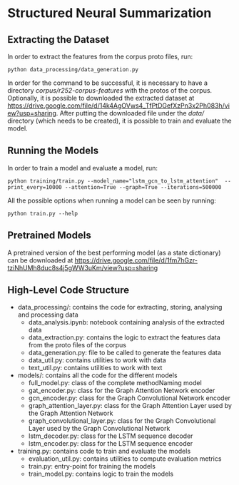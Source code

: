 # Structured Neural Summarization

## Extracting the Dataset
In order to extract the features from the corpus proto files, run:

`python data_processing/data_generation.py`

In order for the command to be successful, it is necessary to have a directory 
_corpus/r252-corpus-features_ with the protos of the corpus. Optionally, it is possible to 
downloaded the extracted dataset at https://drive.google.com/file/d/14k4AgOVws4_TfPtDGefXzPn3x2Ph083h/view?usp=sharing. After putting the downloaded file
 under the _data/_ directory (which needs to be created), it is possible to train and evaluate the 
 model.

## Running the Models
In order to train a model and evaluate a model, run:

`python training/train.py --model_name="lstm_gcn_to_lstm_attention" 
--print_every=10000 --attention=True --graph=True --iterations=500000`

All the possible options when running a model can be seen by running:

`python train.py --help`

## Pretrained Models
A pretrained version of the best performing model (as a state dictionary) can be downloaded at 
https://drive.google.com/file/d/1fm7hGzr-tziNhUMh8duc8s4j5gWW3uKm/view?usp=sharing

## High-Level Code Structure
- data_processing/: contains the code for extracting, storing, analysing and processing data
    - data_analysis.ipynb: notebook containing analysis of the extracted data
    - data_extraction.py: contains the logic to extract the features data from the proto files of 
    the corpus
    - data_generation.py: file to be called to generate the features data  
    - data_util.py: contains utilities to work with data
    - text_util.py: contains utilities to work with text
- models/: contains all the code for the different models
    - full_model.py: class of the complete methodNaming model
    - gat_encoder.py: class for the Graph Attention Network encoder
    - gcn_encoder.py: class for the Graph Convolutional Network encoder
    - graph_attention_layer.py: class for the Graph Attention Layer used by the Graph Attention 
    Network 
    - graph_convolutional_layer.py: class for the Graph Convolutional Layer used by the Graph 
    Convolutional Network 
    - lstm_decoder.py: class for the LSTM sequence decoder
    - lstm_encoder.py: class for the LSTM sequence encoder
- training.py: contains code to train and evaluate the models
    - evaluation_util.py: contains utilities to compute evaluation metrics
    - train.py: entry-point for training the models
    - train_model.py: contains logic to train the models

